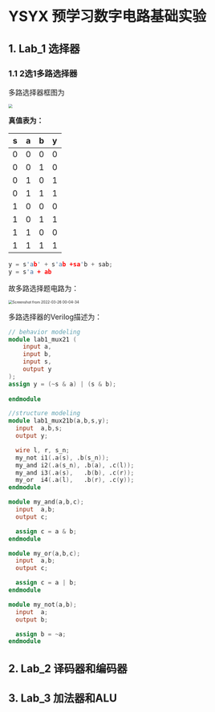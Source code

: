 # YSYX 预学习数字电路基础实验

## 1. Lab_1 选择器

### 1.1 2选1多路选择器

多路选择器框图为

<img src="/home/ypwang/learning_doc/image/Screenshot from 2022-03-26 00-04-21.png" style="zoom: 50%;" />

**真值表为：**

| s    | a    | b    | y    |
| ---- | ---- | ---- | ---- |
| 0    | 0    | 0    | 0    |
| 0    | 0    | 1    | 0    |
| 0    | 1    | 0    | 1    |
| 0    | 1    | 1    | 1    |
| 1    | 0    | 0    | 0    |
| 1    | 0    | 1    | 1    |
| 1    | 1    | 0    | 0    |
| 1    | 1    | 1    | 1    |

```C++
y = s'ab' + s'ab +sa'b + sab;
y = s'a + ab
```

故多路选择题电路为：

<img src="/home/ypwang/learning_doc/image/Screenshot from 2022-03-26 00-04-34.png" alt="Screenshot from 2022-03-26 00-04-34" style="zoom:50%;" />

多路选择器的Verilog描述为：

```verilog
// behavior modeling
module lab1_mux21 (
    input a,
    input b,
    input s,
    output y
);
assign y = (~s & a) | (s & b);
    
endmodule

//structure modeling
module lab1_mux21b(a,b,s,y);
  input  a,b,s;
  output y;

  wire l, r, s_n; 
  my_not i1(.a(s), .b(s_n));    
  my_and i2(.a(s_n), .b(a), .c(l));
  my_and i3(.a(s),   .b(b), .c(r)); 
  my_or  i4(.a(l),   .b(r), .c(y));
endmodule

module my_and(a,b,c);
  input  a,b;
  output c;

  assign c = a & b;
endmodule

module my_or(a,b,c);
  input  a,b;
  output c;

  assign c = a | b;
endmodule

module my_not(a,b);
  input  a;
  output b;

  assign b = ~a;
endmodule


```







## 2. Lab_2 译码器和编码器

## 3. Lab_3 加法器和ALU

